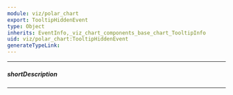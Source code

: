 ```yaml
---
module: viz/polar_chart
export: TooltipHiddenEvent
type: Object
inherits: EventInfo,_viz_chart_components_base_chart_TooltipInfo
uid: viz/polar_chart:TooltipHiddenEvent
generateTypeLink: 
---
```

---
##### shortDescription
<!-- Description goes here -->

---
<!-- Description goes here -->